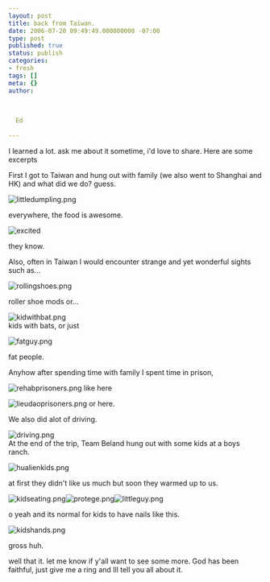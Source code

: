 ```yaml
---
layout: post
title: back from Taiwan.
date: 2006-07-20 09:49:49.000000000 -07:00
type: post
published: true
status: publish
categories:
- fresh
tags: []
meta: {}
author:
  
  
  
  Ed
  
---
```

<p>I learned a lot. ask me about it sometime, i'd love to share. Here are some excerpts</p>
<p>First I got to Taiwan and hung out with family (we also went to Shanghai and HK) and what did we do? guess.</p>
<p><img src="{{ site.baseurl }}/assets/littledumpling.png" alt="littledumpling.png" /></p>
<p>everywhere, the food is awesome.</p>
<p><img src="{{ site.baseurl }}/assets/excited.png" alt="excited" /></p>
<p>they know.</p>
<p>Also, often in Taiwan I would encounter strange and yet wonderful sights such as...</p>
<p><img src="{{ site.baseurl }}/assets/rollingshoes.png" alt="rollingshoes.png" /></p>
<p>roller shoe mods or...</p>
<p><img src="{{ site.baseurl }}/assets/kidwithbat.png" alt="kidwithbat.png" /><br />
kids with bats, or just</p>
<p><img src="{{ site.baseurl }}/assets/fatguy.png" alt="fatguy.png" /></p>
<p>fat people.</p>
<p>Anyhow after spending time with family I spent time in prison,</p>
<p><img src="{{ site.baseurl }}/assets/rehabprisoners.png" alt="rehabprisoners.png" /> like here</p>
<p><img src="{{ site.baseurl }}/assets/lieudaoprisoners.png" alt="lieudaoprisoners.png" /> or here.</p>
<p>We also did alot of driving.</p>
<p><img src="{{ site.baseurl }}/assets/driving.png" alt="driving.png" /><br />
At the end of the trip, Team Beland hung out with some kids at a boys ranch.</p>
<p><img src="{{ site.baseurl }}/assets/hualienkids.png" alt="hualienkids.png" /></p>
<p>at first they didn't like us much but soon they warmed up to us.</p>
<p><img src="{{ site.baseurl }}/assets/kidseating.png" alt="kidseating.png" /><img src="{{ site.baseurl }}/assets/protege.png" alt="protege.png" /><img src="{{ site.baseurl }}/assets/littleguy.png" alt="littleguy.png" /></p>
<p>o yeah and its normal for kids to have nails like this.</p>
<p><img src="{{ site.baseurl }}/assets/kidshands.png" alt="kidshands.png" /></p>
<p>gross huh.</p>
<p>well that it. let me know if y'all want to see some more. God has been faithful, just give me a ring and Ill tell you all about it.</p>
